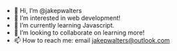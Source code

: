 - 👋 Hi, I’m @jakepwalters
- 👀 I’m interested in web development!
- 🌱 I’m currently learning Javascript.
- 💞️ I’m looking to collaborate on learning more!
- 📫 How to reach me: email jakepwalters@outlook.com

